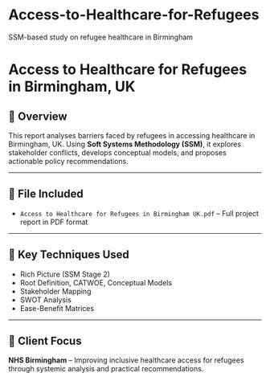 # Access-to-Healthcare-for-Refugees
SSM-based study on refugee healthcare in Birmingham

# Access to Healthcare for Refugees in Birmingham, UK

## 📝 Overview

This report analyses barriers faced by refugees in accessing healthcare in Birmingham, UK. Using **Soft Systems Methodology (SSM)**, it explores stakeholder conflicts, develops conceptual models, and proposes actionable policy recommendations.

---

## 📂 File Included

- `Access to Healthcare for Refugees in Birmingham UK.pdf` – Full project report in PDF format

---

## 📌 Key Techniques Used

- Rich Picture (SSM Stage 2)  
- Root Definition, CATWOE, Conceptual Models  
- Stakeholder Mapping  
- SWOT Analysis  
- Ease-Benefit Matrices

---

## 🎯 Client Focus

**NHS Birmingham** – Improving inclusive healthcare access for refugees through systemic analysis and practical recommendations.

